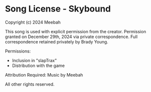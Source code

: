 # Song License - Skybound
Copyright (c) 2024 Meebah

This song is used with explicit permission from the creator.
Permission granted on December 29th, 2024 via private correspondence.
Full correspondence retained privately by Brady Young.

Permissions:
- Inclusion in "slapTrax"
- Distribution with the game

Attribution Required:
Music by Meebah

All other rights reserved.